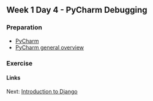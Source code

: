 ## Week 1 Day 4 - PyCharm Debugging

### Preparation
- [PyCharm](https://www.jetbrains.com/pycharm/help/running-and-debugging.html)
- [PyCharm general overview](https://www.jetbrains.com/pycharm/help/debugging.html)

### Exercise


#### Links
Next: [Introduction to Django](../../02-django/01-introduction/django.md)